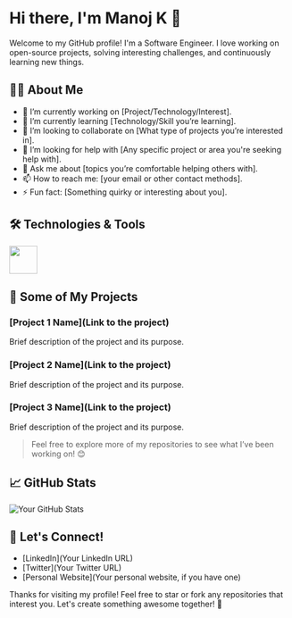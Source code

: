 # Hi there, I'm Manoj K 👋

Welcome to my GitHub profile! I'm a Software Engineer. I love working on open-source projects, solving interesting challenges, and continuously learning new things.

## 👨‍💻 About Me

- 🔭 I’m currently working on [Project/Technology/Interest].
- 🌱 I’m currently learning [Technology/Skill you’re learning].
- 👯 I’m looking to collaborate on [What type of projects you’re interested in].
- 🤔 I’m looking for help with [Any specific project or area you're seeking help with].
- 💬 Ask me about [topics you’re comfortable helping others with].
- 📫 How to reach me: [your email or other contact methods].
- ⚡ Fun fact: [Something quirky or interesting about you].

## 🛠️ Technologies & Tools
<img src="https://cdn3.iconfinder.com/data/icons/font-awesome-brands/640/golang-512.png" width="50px" height="50px"/>

## 🚀 Some of My Projects

### [Project 1 Name](Link to the project)
Brief description of the project and its purpose.

### [Project 2 Name](Link to the project)
Brief description of the project and its purpose.

### [Project 3 Name](Link to the project)
Brief description of the project and its purpose.

> Feel free to explore more of my repositories to see what I’ve been working on! 😊

## 📈 GitHub Stats

![Your GitHub Stats](https://github-readme-stats.vercel.app/api?username=Manoj-3868&show_icons=true&hide_title=true&count_private=true&hide=prs&theme=radical)

## 📣 Let's Connect!

- [LinkedIn](Your LinkedIn URL)
- [Twitter](Your Twitter URL)
- [Personal Website](Your personal website, if you have one)

Thanks for visiting my profile! Feel free to star or fork any repositories that interest you. Let's create something awesome together! 🚀

